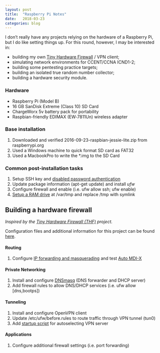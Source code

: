 ```yaml
---
layout: post
title:  "Raspberry Pi Notes"
date:   2018-03-23
categories: blog
---
```

I don’t really have any projects relying on the hardware of a Raspberry Pi, but I do like setting things up. For this round, however, I may be interested in:

*   building my own [Tiny Hardware Firewall](http://www.tinyhardwarefirewall.com/) / VPN client;
*   simulating network environments for CCENT/CCNA ICND1-2;
*   building some pentesting practice targets;
*   building an isolated true random number collector;
*   building a hardware security module.

### Hardware

*   Raspberry Pi (Model B)
*   16 GB SanDisk Extreme (Class 10) SD Card
*   ChargeWorx 5v battery pack for portability
*   Raspbian-friendly EDIMAX (EW‑7811Un) wireless adapter

### Base installation

1.  Downloaded and verified 2016-09-23-raspbian-jessie-lite.zip from raspberrypi.org
2.  Used a Windows machine to quick format SD card as FAT32
3.  Used a MacbookPro to write the *.img to the SD Card

### Common post-installation tasks

1.  Setup SSH key and [disabled password authentication](http://raspi.tv/2012/how-to-set-up-keys-and-disable-password-login-for-ssh-on-your-raspberry-pi)
2.  Update package information (apt-get update) and install _ufw_
3.  Configure firewall and enable (i.e. ufw allow ssh; ufw enable)
4.  [Setup a RAM drive](https://www.domoticz.com/wiki/Setting_up_a_RAM_drive_on_Raspberry_Pi) at /var/tmp and replace /tmp with symlink

Building a hardware firewall
----------------------------

_Inspired by the [Tiny Hardware Firewall (THF)](http://www.tinyhardwarefirewall.com/) project._

Configuration files and additional information for this project can be found [here](https://gist.github.com/rdev5/ef1874d7a2d3bc2631b81ea64ec13184).

#### Routing

1.  Configure [IP forwarding and masquerading](https://help.ubuntu.com/lts/serverguide/firewall.html#ip-masquerading) and test [Auto MDI-X](https://en.wikipedia.org/wiki/Medium-dependent_interface#Auto_MDI-X)

#### Private Networking

1.  Install and configure [DNSmasq](https://wiki.debian.org/HowTo/dnsmasq) (DNS forwarder and DHCP server)
2.  Add firewall rules to allow DNS/DHCP services (i.e. ufw allow \[dns,bootps\])

#### Tunneling

1.  Install and configure OpenVPN client
2.  Update /etc/ufw/before.rules to route traffic through VPN tunnel (tun0)
3.  Add [startup script](http://raspberrypi.stackexchange.com/a/8735/55168) for autoselecting VPN server

#### Applications

1.  Configure additional firewall settings (i.e. port forwarding)
